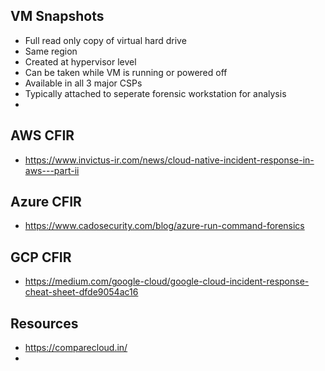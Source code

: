 ## VM Snapshots
* Full read only copy of virtual hard drive
* Same region
* Created at hypervisor level 
* Can be taken while VM is running or powered off
* Available in all 3 major CSPs
* Typically attached to seperate forensic workstation for analysis
* 

## AWS CFIR
* https://www.invictus-ir.com/news/cloud-native-incident-response-in-aws---part-ii

## Azure CFIR
* https://www.cadosecurity.com/blog/azure-run-command-forensics

## GCP CFIR
* https://medium.com/google-cloud/google-cloud-incident-response-cheat-sheet-dfde9054ac16

## Resources
* https://comparecloud.in/
* 
